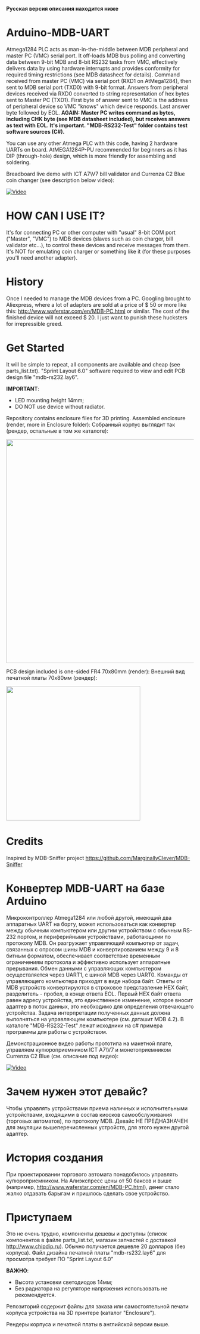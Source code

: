 **Русская версия описания находится ниже**

# Arduino-MDB-UART
Atmega1284 PLC acts as man-in-the-middle between MDB peripheral and master PC (VMC) serial port. It off-loads MDB bus polling and converting data between 9-bit MDB and 8-bit RS232 tasks from VMC, effectively delivers data by using hardware interrupts and provides conformity for required timing restrictions (see MDB datasheet for details).
Command received from master PC (VMC) via serial port (RXD1 on AtMega1284), then sent to MDB serial port (TXD0) with 9-bit format.
Answers from peripheral devices received via RXD0 converted to string representation of hex bytes sent to Master PC (TXD1).
First byte of answer sent to VMC is the address of peripheral device so VMC "knows" which device responds. Last answer byte followed by EOL. **AGAIN: Master PC writes command as bytes, including CHK byte (see MDB datasheet included), but receives answers as text with EOL. It's important. "MDB-RS232-Test" folder contains test software sources (C#).**

You can use any other Atmega PLC with this code, having 2 hardware UARTs on board. AtMEGA1284P-PU recommended for beginners as it has DIP (through-hole) design, which is more friendly for assembling and soldering.


Breadboard live demo with ICT A7\V7 bill validator and Currenza C2 Blue coin changer (see description below video):

[![Video](http://img.youtube.com/vi/YV8bc2hhqS0/0.jpg)](http://www.youtube.com/watch?v=YV8bc2hhqS0)

# HOW CAN I USE IT?
It's for connecting PC or other computer with "usual" 8-bit COM port ("Master", "VMC") to MDB devices (slaves such as coin charger, bill validator etc...), to control these devices and receive messages from them. It's NOT for emulating coin charger or something like it (for these purposes you'll need another adapter).

# History
Once I needed to manage the MDB devices from a PC. Googling brought to Aliexpress, where a lot of adapters are sold at a price of $ 50 or more like this: http://www.waferstar.com/en/MDB-PC.html or similar.
The cost of the finished device will not exceed $ 20. I just want to punish these hucksters for irrepressible greed.

# Get Started
It will be simple to repeat, all components are available and cheap (see parts_list.txt). "Sprint Layout 6.0" software required to view and edit PCB design file "mdb-rs232.lay6".

**IMPORTANT**:
- LED mounting height 14mm;
- DO NOT use device without radiator.

Repository contains enclosure files for 3D printing.
Assembled enclosure (render, more in Enclosure folder):
Собранный корпус выглядит так (рендер, остальные в том же каталоге):

<img src="https://github.com/perdidor/Arduino-MDB-UART/blob/master/Enclosure/assembly.JPG" width="600">

PCB design included is one-sided FR4 70x80mm (render):
Внешний вид печатной платы 70х80мм (рендер):

<img src="https://github.com/perdidor/Arduino-MDB-UART/blob/master/PCB_layout4.JPG" width="360">

# Credits
Inspired by MDB-Sniffer project https://github.com/MarginallyClever/MDB-Sniffer


# Конвертер MDB-UART на базе Arduino
Микроконтроллер Atmega1284 или любой другой, имеющий два аппаратных UART на борту, может использоваться как конвертер между обычным компьютером или другим устройством с обычным RS-232 портом, и периферийными устройствами, работающими по протоколу MDB. Он разгружает управляющий компьютер от задач, связанных с опросом шины MDB и конвертированием между 9 и 8 битным форматом, обеспечивает соответствие временным ограничениям протокола и эффективно использует аппаратные прерывания.
Обмен данными с управляющих компьютером осуществляется через UART1, с шиной MDB через UART0.
Команды от управляющего компьютера приходят в виде набора байт. Ответы от MDB устройств конвертируются в строковое представление HEX байт, разделитель - пробел, в конце ответа EOL. Первый HEX байт ответа равен адресу устройства, это единственное изменение, которое вносит адаптер в поток данных, это необходимо для определения отвечающего устройства. Задача интерпретации полученных данных должна выполняться на управляющем компьютере (см. даташит MDB 4.2). В каталоге "MDB-RS232-Test" лежат исходники на c# примера программы для работы с устройством.

Демонстрационное видео работы прототипа на макетной плате, управляем купюроприемником ICT A7\V7 и монетоприемником Currenza C2 Blue (см. описание под видео):

[![Video](http://img.youtube.com/vi/YV8bc2hhqS0/0.jpg)](http://www.youtube.com/watch?v=YV8bc2hhqS0)

# Зачем нужен этот девайс?
Чтобы управлять устройствами приема наличных и исполнительными устройствами, входящими в состав киосков самообслуживания (торговых автоматов), по протоколу MDB.
Девайс НЕ ПРЕДНАЗНАЧЕН для эмуляции вышеперечисленных устройств, для этого нужен другой адаптер.

# История создания
При проектировании торгового автомата понадобилось управлять купюроприемником. На Алиэкспресс цены от 50 баксов и выше (например, http://www.waferstar.com/en/MDB-PC.html), денег стало жалко отдавать барыгам и пришлось сделать свое устройство.

# Приступаем
Это не очень трудно, компоненты дешевы и доступны (список компонентов в файле parts_list.txt, магазин запчастей с доставкой http://www.chipdip.ru). Обычно получается дешевле 20 долларов (без корпуса).
Файл дизайна печатной платы "mdb-rs232.lay6" для просмотра требует ПО "Sprint Layout 6.0"

**ВАЖНО**:
- Высота установки светодиодов 14мм;
- Без радиатора на регуляторе напряжения использовать не рекомендуется.

Репозиторий содержит файлы для заказа или самостоятельной печати корпуса устройства на 3D принтере (каталог "Enclosure"). 

Рендеры корпуса и печатной платы в английской версии выше.

